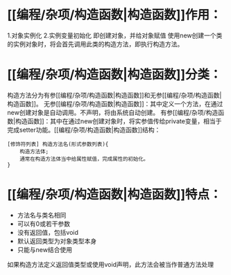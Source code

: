 # [[编程/杂项/构造函数|构造函数]]作用：
1.对象实例化
2.实例变量初始化
即创建对象，并给对象赋值
使用new创建一个类的实例对象时，将会首先调用此类的构造方法，即执行构造方法。

# [[编程/杂项/构造函数|构造函数]]分类：
构造方法分为有参[[编程/杂项/构造函数|构造函数]]和无参[[编程/杂项/构造函数|构造函数]]。
无参[[编程/杂项/构造函数|构造函数]]：其中定义一个方法，在通过new创建对象是自动调用。不声明，将由系统自动创建。
有参[[编程/杂项/构造函数|构造函数]]：其中在通过new创建对象时，将实参值传给private变量，相当于完成setter功能。[[编程/杂项/构造函数|构造函数]]结构：

    [修饰符列表] 构造方法名(形式参数列表){
    	构造方法体;
    	通常在构造方法体当中给属性赋值，完成属性的初始化。
    }

# [[编程/杂项/构造函数|构造函数]]特点：

 - 方法名与类名相同
 - 可以有0或若干参数
 - 没有返回值，包括void
 - 默认返回类型为对象类型本身
 - 只能与new结合使用
 
如果构造方法定义返回值类型或使用void声明，此方法会被当作普通方法处理

